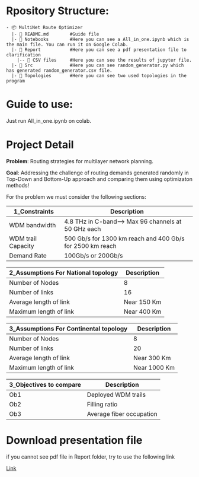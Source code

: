 
# Rpository Structure:
```
- 📦 MultiNet Route Optimizer
  |- 📄 README.md        #Guide file
  |- 📂 Notebooks        #Here you can see a All_in_one.ipynb which is the main file. You can run it on Google Colab.
  |- 📂 Report           #Here you can see a pdf presentation file to clarification
    |-- 📂 CSV files     #Here you can see the results of jupyter file.
  |- 📂 Src              #Here you can see random_generator.py which has generated random_generator.csv file.
  |- 📂 Topologies       #Here you can see two used topologies in the program
```
# Guide to use:
Just run All_in_one.ipynb on colab.

# Project Detail

**Problem**: Routing strategies for multilayer network
planning.

**Goal**: Addressing the challenge of routing demands generated randomly
in Top-Down and Bottom-Up approach and comparing them using optimizaton methods!


For the problem we must consider the following sections:

| 1_Constraints                                                                                                                    | Description                                                                                                                                                                                                                                                                                                                                                   |
|-----------------------------------------------------------------------------------------------------------------------------|---------------------------------------------------------------------------------------------------------------------------------------------------------------------------------------------------------------------------------------------------------------------------------------------------------------------------------------------------------------|
| WDM bandwidth    | 4.8 THz in C-band--> Max 96 channels at 50 GHz each                                                                                                                     |
| WDM trail Capacity                                 | 500 Gb/s for 1300 km reach and 400 Gb/s for 2500 km reach |
| Demand Rate                             | 100Gb/s or  200Gb/s                                                                                                                                      |


| 2_Assumptions For National topology                                                                                                                 | Description                                                                                                                                                                                                                                                                                                                                                   |
|-----------------------------------------------------------------------------------------------------------------------------|---------------------------------------------------------------------------------------------------------------------------------------------------------------------------------------------------------------------------------------------------------------------------------------------------------------------------------------------------------------|
| Number of Nodes    |    8                                                                                                                 |
| Number of links                                 | 16 |
| Average length of link                            | Near 150 Km                                                                                                                                |
| Maximum length of link                            | Near 400 Km                                                                                                                                |

| 3_Assumptions For Continental topology                                                                                                                 | Description                                                                                                                                                                                                                                                                                                                                                   |
|-----------------------------------------------------------------------------------------------------------------------------|---------------------------------------------------------------------------------------------------------------------------------------------------------------------------------------------------------------------------------------------------------------------------------------------------------------------------------------------------------------|
| Number of Nodes    |    8                                                                                                                 |
| Number of links                                 | 20 |
| Average length of link                            | Near 300 Km                                                                                                                                |
| Maximum length of link                            | Near 1000 Km                                                                                                                                |

| 3_Objectives to compare                                                                                                                | Description                                                                                                                                                                                                                                                                                                                                                   |
|-----------------------------------------------------------------------------------------------------------------------------|---------------------------------------------------------------------------------------------------------------------------------------------------------------------------------------------------------------------------------------------------------------------------------------------------------------------------------------------------------------|
| Ob1    |    Deployed WDM trails                                                                                                                 |
| Ob2                                 | Filling ratio  |
| Ob3                           | Average fiber occupation                                                                                                                                |


# Download presentation file
if you cannot see pdf file in Report folder, try to use the following link

[Link](https://drive.google.com/file/d/1ZvIotf1deqFiXnZfRrRoocD2ExstaiH7/view?usp=sharing)






